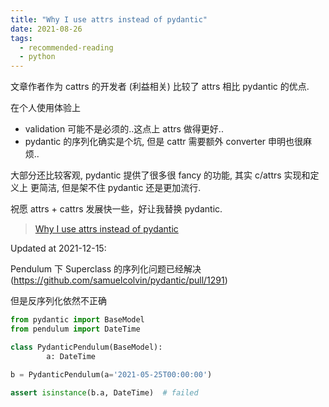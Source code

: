 ```yaml
---
title: "Why I use attrs instead of pydantic"
date: 2021-08-26
tags:
  - recommended-reading
  - python
---
```


文章作者作为 cattrs 的开发者 (利益相关) 比较了 attrs 相比 pydantic 的优点.

在个人使用体验上

- validation 可能不是必须的..这点上 attrs 做得更好..
- pydantic 的序列化确实是个坑, 但是 cattr 需要额外 converter 申明也很麻烦..

大部分还比较客观, pydantic 提供了很多很 fancy 的功能, 其实 c/attrs 实现和定义上
更简洁, 但是架不住 pydantic 还是更加流行.

祝愿 attrs + cattrs 发展快一些，好让我替换 pydantic.

> [Why I use attrs instead of pydantic](https://threeofwands.com/why-i-use-attrs-instead-of-pydantic)

Updated at 2021-12-15:

Pendulum 下 Superclass 的序列化问题已经解决
(https://github.com/samuelcolvin/pydantic/pull/1291)

但是反序列化依然不正确

```python
from pydantic import BaseModel
from pendulum import DateTime

class PydanticPendulum(BaseModel):
        a: DateTime

b = PydanticPendulum(a='2021-05-25T00:00:00')

assert isinstance(b.a, DateTime)  # failed
```
